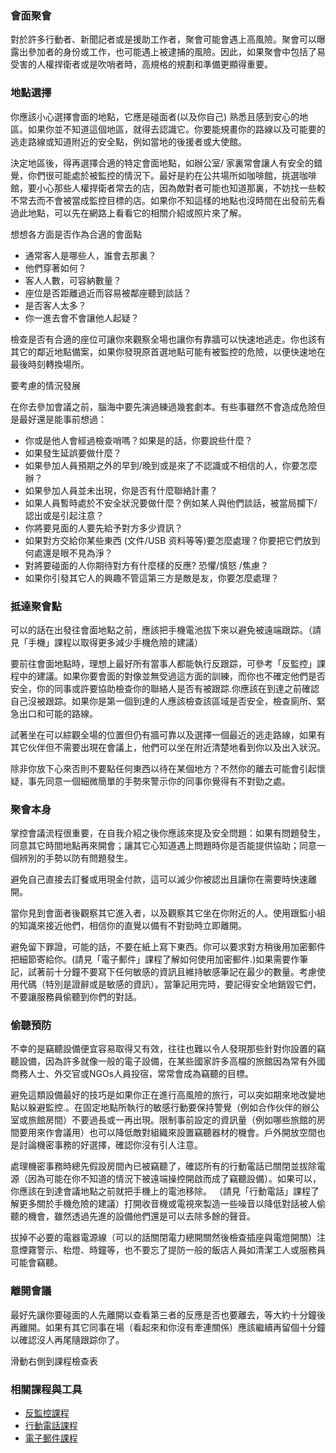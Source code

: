 ### 會面聚會

對於許多行動者、新聞記者或是援助工作者，聚會可能會遇上高風險。聚會可以曝露出參加者的身份或工作，也可能遇上被逮捕的風險。因此，如果聚會中包括了易受害的人權捍衛者或是吹哨者時，高規格的規劃和準備更顯得重要。

### 地點選擇

你應該小心選擇會面的地點，它應是碰面者(以及你自己) 熟悉且感到安心的地區。如果你並不知道這個地區，就得去認識它。你要能規畫你的路線以及可能要的逃走路線或知道附近的安全點，例如當地的後援者或大使館。

決定地區後，得再選擇合適的特定會面地點，如辦公室/ 家裏常會讓人有安全的錯覺，你們很可能處於被監控的情況下。最好是約在公共場所如咖啡館，挑選咖啡館，要小心那些人權捍衛者常去的店，因為敵對者可能也知道那裏，不妨找一些較不常去而不會被當成監控目標的店。如果你不知這樣的地點也沒時間在出發前先看過此地點，可以先在網路上看看它的相關介紹或照片來了解。

想想各方面是否作為合適的會面點
- 通常客人是哪些人，誰會去那裏？
- 他們穿著如何？
- 客人人數，可容納數量？
- 座位是否距離過近而容易被鄰座聽到談話？
- 是否客人太多？
- 你一進去會不會讓他人起疑？

檢查是否有合適的座位可讓你來觀察全場也讓你有靠牆可以快速地逃走。你也該有其它的鄰近地點備案，如果你發現原首選地點可能有被監控的危險，以便快速地在最後時刻轉換場所。

要考慮的情況發展

在你去參加會議之前，腦海中要先演過練過幾套劇本。有些事雖然不會造成危險但是最好還是能事前想過：

- 你或是他人會經過檢查哨嗎？如果是的話，你要說些什麼？
- 如果發生延誤要做什麼？
- 如果參加人員預期之外的早到/晚到或是來了不認識或不相信的人，你要怎麼辦？
- 如果參加人員並未出現，你是否有什麼聯絡計畫？
- 如果人員暫時處於不安全狀況要做什麼？例如某人與他們談話，被當局攔下/認出或是引起注意？
- 你將要見面的人要先給予對方多少資訊？
- 如果對方交給你某些東西 (文件/USB 资料等等)要怎麼處理？你要把它們放到何處還是眼不見為淨？
- 對將要碰面的人你期待對方有什麼樣的反應? 恐懼/慎怒 /焦慮？
- 如果你引發其它人的興趣不管這第三方是敵是友，你要怎麼處理？

### 抵達聚會點

可以的話在出發往會面地點之前，應該把手機電池拔下來以避免被遠端跟踪。（請見「手機」課程以取得更多減少手機危險的建議）

要前往會面地點時，理想上最好所有當事人都能執行反跟踪，可參考「反監控」課程中的建議。如果你要會面的對像並無受過這方面的訓練，而你也不確定他們是否安全，你的同事或許要協助檢查你的聯絡人是否有被跟踪.你應該在到達之前確認自己沒被跟踪。如果你是第一個到達的人應該檢查該區域是否安全，檢查廁所、緊急出口和可能的路線。

試著坐在可以綜觀全場的位置但仍有牆可靠以及選擇一個最近的逃走路線，如果有其它伙伴但不需要出現在會議上，他們可以坐在附近清楚地看到你以及出入狀況。

除非你放下心來否則不要點任何東西以待在某個地方？不然你的離去可能會引起懷疑，事先同意一個細微簡單的手勢來警示你的同事你覺得有不對勁之處。

### 聚會本身

掌控會議流程很重要，在自我介紹之後你應該來提及安全問題：如果有問題發生，同意其它時間地點再來開會；讓其它心知道遇上問題時你是否能提供協助；同意一個辨別的手勢以防有問題發生。

避免自己直接去訂餐或用現金付款，這可以滅少你被認出且讓你在需要時快速離開。

當你見到會面者後觀察其它進入者，以及觀察其它坐在你附近的人。使用跟監小組的知識來接近他們，相信你的直覺以備有不對勁時立即離開。

避免留下罪證，可能的話，不要在紙上寫下東西。你可以要求對方稍後用加密郵件把細節寄給你。(請見「電子郵件」課程了解如何使用加密郵件.)如果需要作筆記，試著前十分鐘不要寫下任何敏感的資訊且維持敏感筆記在最少的數量。考慮使用代碼（特別是證辭或是敏感的資訊）。當筆記用完時，要記得安全地銷毀它們，不要讓服務員偷聽到你們的對話。

### 偷聽預防

不幸的是竊聽設備便宜容易取得又有效，往往也難以令人發現那些針對你設置的竊聽設備，因為許多就像一般的電子設備，在某些國家許多高檔的旅館因為常有外國商務人士、外交官或NGOs人員投宿，常常會成為竊聽的目標。

避免這類設備最好的技巧是如果你正在進行高風險的旅行，可以突如期來地改變地點以躲避監控.。在固定地點所執行的敏感行動要保持警覺（例如合作伙伴的辦公室或旅館房間）不要過長或一再出現。限制事前設定的資訊量（例如哪些旅館的房間要用來作會議用）也可以降低敵對組織來設置竊聽器材的機會。戶外開放空間也是討論機密事務的好選擇，確認你沒有引人注意。

處理機密事務時總先假設房間內已被竊聽了，確認所有的行動電話已關閉並拔除電源（因為可能在你不知道的情況下被遠端操控開啟而成了竊聽設備）。如果可以，你應該在到達會議地點之前就把手機上的電池移除。 （請見「行動電話」課程了解更多關於手機危險的建議）打開收音機或電視來製造一些噪音以降低對話被人偷聽的機會，雖然透過先進的設備他們還是可以去除多餘的聲音。

拔掉不必要的電器電源線（可以的話關閉電力總開關然後檢查插座與電燈開關）注意煙霧警示、枱燈、時鐘等，也不要忘了提防一般的飯店人員如清潔工人或服務員可能會竊聽。

### 離開會議

最好先讓你要碰面的人先離開以查看第三者的反應是否也要離去，等大約十分鐘後再離開。如果有其它同事在場（看起來和你沒有牽連關係）應該繼續再留個十分鐘以確認沒人再尾隨跟踪你了。

滑動右側到課程檢查表

### 相關課程與工具

- [反監控課程](umbrella://lesson/counter-surveillance)
- [行動電話課程](umbrella://lesson/mobile-phones)
- [電子郵件課程](umbrella://lesson/email)


